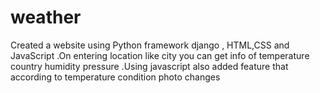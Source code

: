 # weather
Created a website using Python framework django , HTML,CSS and JavaScript .On entering location like city you can get info of temperature country humidity pressure .Using javascript also added feature that according to temperature condition photo changes
